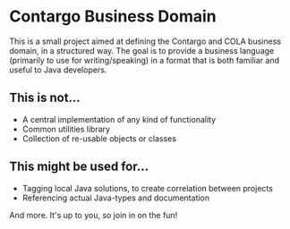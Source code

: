 Contargo Business Domain
========================

This is a small project aimed at defining the Contargo and COLA business
domain, in a structured way. The goal is to provide a business language
(primarily to use for writing/speaking) in a format that is both
familiar and useful to Java developers. 

## This is not...

* A central implementation of any kind of functionality
* Common utilities library
* Collection of re-usable objects or classes

## This might be used for...

* Tagging local Java solutions, to create correlation between projects
* Referencing actual Java-types and documentation

And more. It's up to you, so join in on the fun!
